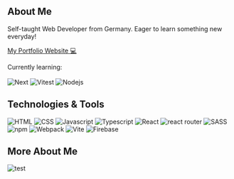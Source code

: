 ## About Me

Self-taught Web Developer from Germany. Eager to learn something new everyday!

[My Portfolio Website 💻](https://JonasHencke.github.io/portfolio/#hero)

Currently learning:
<br/></br>
![Next](https://img.shields.io/badge/Next.js-black?logo=next.js&logoColor=white&style=for-the-badge)
![Vitest](https://img.shields.io/badge/vitest-green?logo=vitest&logoColor=FFEA00&style=for-the-badge)
![Nodejs](https://img.shields.io/badge/Node.JS-6DA55F?logo=Node.JS&logoColor=white&style=for-the-badge)

## Technologies & Tools
![HTML](https://img.shields.io/badge/HTML-e34c26?logo=HTML5&logoColor=white&style=for-the-badge)
![CSS](https://img.shields.io/badge/CSS-2965f1?logo=CSS3&logoColor=white&style=for-the-badge)
![Javascript](https://img.shields.io/badge/Javascript-black?logo=Javascript&logoColor=ebde34&style=for-the-badge)
![Typescript](https://img.shields.io/badge/Typescript-3178C6?logo=Typescript&logoColor=white&style=for-the-badge)
![React](https://img.shields.io/badge/React-34baeb?logo=react&logoColor=white&style=for-the-badge)
![react router](https://img.shields.io/badge/react%20router-red?logo=react-router&logoColor=white&style=for-the-badge)
![SASS](https://img.shields.io/badge/SASS-cc6699?logo=sass&logoColor=white&style=for-the-badge)
![npm](https://img.shields.io/badge/npm-cb3837?logo=npm&logoColor=white&style=for-the-badge)
![Webpack](https://img.shields.io/badge/webpack-1c78c0?logo=webpack&logoColor=white&style=for-the-badge)
![Vite](https://img.shields.io/badge/Vite-A45EE9?logo=vite&logoColor=white&style=for-the-badge)
![Firebase](https://img.shields.io/badge/Firebase-FFA611?logo=firebase&logoColor=white&style=for-the-badge)

## More About Me

![test](https://github-readme-stats.vercel.app/api/top-langs/?username=JonasHencke&theme=react)
